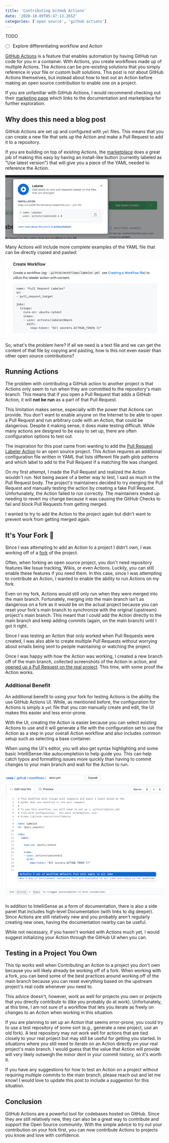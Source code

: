 ```yaml
---
title: 'Contributing GitHub Actions'
date: '2020-10-09T05:47:13.265Z'
categories: ['open source', 'github actions']
---
```


TODO
- [ ] Explore differentiating workflow and Action

[GitHub Actions](https://github.com/features/actions) is a feature that enables automation by having GitHub run code for you in a container. With Actions, you create workflows made up of multiple Actions. The Actions can be pre-existing solutions that you simply reference in your file or custom built solutions.  This post is not about GitHub Actions themselves, but instead about how to test out an Action before making an open source contribution to enable one on a project.

If you are unfamiliar with GitHub Actions, I would recommend checking out their [marketing page](https://github.com/features/actions) which links to the documentation and marketplace for further exploration.

## Why does this need a blog post

GitHub Actions are set up and configured with `yml` files. This means that you can create a new file that sets up the Action and make a Pull Request to add it to a repository.

If you are building on top of existing Actions, the [marketplace](https://github.com/marketplace?type=actions) does a great job of making this easy by having an install-like button (currently labeled as "Use latest version") that will give you a piece of the YAML needed to reference the Action.

<img src='./use-latest-gh-action.png' lazy />

Many Actions will include more complete examples of the YAML file that can be directly copied and pasted:

<img src='./gh-action-readme-setup.png' lazy />

So, what's the problem here? If all we need is a text file and we can get the content of that file by copying and pasting, how is this not even easier than other open source contributions?

## Running Actions

The problem with contributing a GitHub action to another project is that Actions only seem to run when they are committed to the repository's main branch. This means that if you open a Pull Request that adds a GitHub Action, it will **not be run** as a part of that Pull Request.

This limitation makes sense, especially with the power that Actions can provide. You don't want to enable anyone on the Internet to be able to open a Pull Request and run arbitrary code with an Action, that could be dangerous. Despite it making sense, it does make testing difficult. While many actions are designed to be easy to set up, there are often configuration options to test out.

The inspiration for this post came from wanting to add the [Pull Request Labeler Action](https://github.com/actions/labeler) to an open source project. This Action requires an additional configuration file written in YAML that lists different file path glob patterns and which label to add to the Pull Request if a matching file was changed.

On my first attempt, I made the Pull Request and realized the Action wouldn't run. Not being aware of a better way to test, I said as much in the Pull Request body. The project's maintainers decided to try merging the Pull Request and manually testing the action by creating a fake Pull Request. Unfortunately, the Action failed to run correctly. The maintainers ended up needing to revert my change because it was causing the GitHub Checks to fail and block Pull Requests from getting merged.

I wanted to try to add the Action to the project again but didn't want to prevent work from getting merged again.

## It's Your Fork 🍴

Since I was attempting to add an Action to a project I didn't own, I was working off of a [fork](https://docs.github.com/en/free-pro-team@latest/github/getting-started-with-github/fork-a-repo) of the project. 

Often, when forking an open source project, you don't need repository features like Issue tracking, Wikis, or even Actions. Luckily, you can still enable these features if you need them. In this case, since I was attempting to contribute an Action, I wanted to enable the ability to run Actions on my fork.

Even on my fork, Actions would still only run when they were merged into the main branch. Fortunately, merging into the main branch isn't as dangerous on a fork as it would be on the actual project because you can reset your fork's main branch to synchronize with the original (upstream) project's main branch. This meant that I could add the Action directly to the main branch and keep adding commits (again, on the main branch) until I got it right.

Since I was testing an Action that only worked when Pull Requests were created, I was also able to create multiple Pull Requests without worrying about emails being sent to people maintaining or watching the project.

Once I was happy with how the Action was working, I created a new branch off of the main branch, collected screenshots of the Action in action, and [opened up a Pull Request on the real project](https://github.com/rubyforgood/casa/pull/1029). This time, with some proof the Action works.

### Additional Benefit

An additional benefit to using your fork for testing Actions is the ability the use GitHub Actions UI. While, as mentioned before, the configuration for Actions is simply a `yml` file that you _can_ manually create and edit, the UI makes this easier and less error-prone.

With the UI, creating the Action is easier because you can select existing Actions to use and it will generate a file with the configuration set to use the Action as a step in your overall Action workflow and also includes common setup such as selecting a base container.

When using the UI's editor, you will also get syntax highlighting and some basic IntelliSense-like autocompletion to help guide you. This can help catch typos and formatting issues more quickly than having to commit changes to your main branch and wait for the Action to run.

<img src="./github-actions-ui-example.png" />

In addition to IntelliSense as a form of documentation, there is also a side panel that includes high-level Documentation (with links to dig deeper). Since Actions are still relatively new and you probably aren't regularly creating new ones, having the documentation nearby can be useful.

While not necessary, if you haven't worked with Actions much yet, I would suggest initializing your Action through the GitHub UI when you can. 

## Testing in a Project You Own

This tip works well when Contributing an Action to a project you don't own because you will likely already be working off of a fork. When working with a fork, you can bend some of the best practices around working off of the main branch because you can reset everything based on the upstream project's real code whenever you need to.

This advice doesn't, however, work as well for projects you own or projects that you directly contribute to (like you probably do at work). Unfortunately, at this time, I am not sure of a workflow that lets you iterate as freely on changes to an Action when working in this situation.

If you are planning to set up an Action that seems error-prone, you could try to use a test repository of some sort (e.g., generate a new project, use an old fork). A test repository may not work well for actions that are tied closely to your real project but may still be useful for getting you started. In situations where you still need to iterate on an Action directly on your real project's main branch, I would guess that the value that Action will provide will very likely outweigh the minor dent in your commit history, so it's worth it.

If you have any suggestions for how to test an Action on a project without requiring multiple commits to the main branch, please reach out and let me know! I would love to update this post to include a suggestion for this situation.

## Conclusion

GitHub Actions are a powerful tool for codebases hosted on GitHub. Since they are still relatively new, they can also be a great way to contribute and support the Open Source community. With the simple advice to try out your contribution on your fork first, you can now contribute Actions to projects you know and love with confidence.
